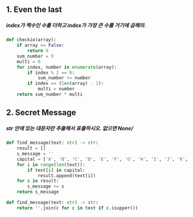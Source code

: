 ## 1.  Even the last

##### index가 짝수인 수를 더하고 index가 가장 큰 수를 거기에 곱해라.

```python
def checkio(array):
    if array == False:
        return 0
    sum_number = 0
    multi = 0
    for index, number in enumerate(array):
        if index % 2 == 0:
            sum_number += number
        if index == (len(array) - 1):
            multi = number
    return sum_number * multi
```



## 2. Secret Message

##### str 안에 있는 대문자만 추출해서 표출하시오. 없으면 None/

```python
def find_message(text: str) -> str:
    result = []
    s_message = ''
    capital = ['A', 'B', 'C', 'D', 'E', 'F', 'G', 'H', 'I', 'J', 'K', 'L', 'M', 'N', 'O', 'P', 'Q', 'R', 'S', 'T', 'U', 'V', 'W', 'X', 'Y', 'Z']
    for i in range(len(text)):
        if text[i] in capital:
            result.append(text[i])
    for s in result:
        s_message += s
    return s_message
```

```python
def find_message(text: str) -> str:
    return ''.join(c for c in text if c.isupper())
```



